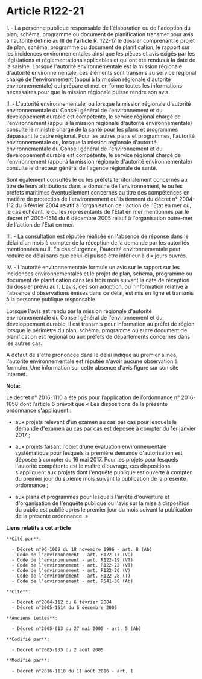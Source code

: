 # Article R122-21

I. - La personne publique responsable de l'élaboration ou de l'adoption du plan, schéma, programme ou document de
planification transmet pour avis à l'autorité définie au III de l'article R. 122-17 le dossier comprenant le projet de plan,
schéma, programme ou document de planification, le rapport sur les incidences environnementales ainsi que les pièces et avis
exigés par les législations et réglementations applicables et qui ont été rendus à la date de la saisine. Lorsque l'autorité
environnementale est la mission régionale d'autorité environnementale, ces éléments sont transmis au service régional chargé
de l'environnement (appui à la mission régionale d'autorité environnementale) qui prépare et met en forme toutes les
informations nécessaires pour que la mission régionale puisse rendre son avis. 

II. - L'autorité environnementale, ou lorsque la mission régionale d'autorité environnementale du Conseil général de
l'environnement et du développement durable est compétente, le service régional chargé de l'environnement (appui à la mission
régionale d'autorité environnementale) consulte le ministre chargé de la santé pour les plans et programmes dépassant le
cadre régional. Pour les autres plans et programmes, l'autorité environnementale ou, lorsque la mission régionale d'autorité
environnementale du Conseil général de l'environnement et du développement durable est compétente, le service régional chargé
de l'environnement (appui à la mission régionale d'autorité environnementale) consulte le directeur général de l'agence
régionale de santé. 

Sont également consultés le ou les préfets territorialement concernés au titre de leurs attributions dans le domaine de
l'environnement, le ou les préfets maritimes éventuellement concernés au titre des compétences en matière de protection de
l'environnement qu'ils tiennent du décret n° 2004-112 du 6 février 2004 relatif à l'organisation de l'action de l'Etat en mer
ou, le cas échéant, le ou les représentants de l'Etat en mer mentionnés par le décret n° 2005-1514 du 6 décembre 2005 relatif
à l'organisation outre-mer de l'action de l'Etat en mer. 

III. - La consultation est réputée réalisée en l'absence de réponse dans le délai d'un mois à compter de la réception de la
demande par les autorités mentionnées au II. En cas d'urgence, l'autorité environnementale peut réduire ce délai sans que
celui-ci puisse être inférieur à dix jours ouvrés. 

IV. - L'autorité environnementale formule un avis sur le rapport sur les incidences environnementales et le projet de plan,
schéma, programme ou document de planification dans les trois mois suivant la date de réception du dossier prévu au I.
L'avis, dès son adoption, ou l'information relative à l'absence d'observations émises dans ce délai, est mis en ligne et
transmis à la personne publique responsable.

Lorsque l'avis est rendu par la mission régionale d'autorité environnementale du Conseil général de l'environnement et du
développement durable, il est transmis pour information au préfet de région lorsque le périmètre du plan, schéma, programme
ou autre document de planification est régional ou aux préfets de départements concernés dans les autres cas. 

A défaut de s'être prononcée dans le délai indiqué au premier alinéa, l'autorité environnementale est réputée n'avoir aucune
observation à formuler. Une information sur cette absence d'avis figure sur son site internet.

**Nota:**

Le décret n° 2016-1110 a été pris pour l’application de l’ordonnance n° 2016-1058 dont l’article 6 prévoit que « Les
dispositions de la présente ordonnance s'appliquent : 

- aux projets relevant d'un examen au cas par cas pour lesquels la demande d'examen au cas par cas est déposée à compter du
1er janvier 2017 ; 

- aux projets faisant l'objet d'une évaluation environnementale systématique pour lesquels la première demande d'autorisation
est déposée à compter du 16 mai 2017. Pour les projets pour lesquels l'autorité compétente est le maître d'ouvrage, ces
dispositions s'appliquent aux projets dont l'enquête publique est ouverte à compter du premier jour du sixième mois suivant
la publication de la présente ordonnance ; 

- aux plans et programmes pour lesquels l'arrêté d'ouverture et d'organisation de l'enquête publique ou l'avis sur la mise à
disposition du public est publié après le premier jour du mois suivant la publication de la présente ordonnance. »

**Liens relatifs à cet article**

	**Cité par**:

	  - Décret n°96-1009 du 18 novembre 1996 - art. 8 (Ab)
	  - Code de l'environnement - art. R122-17 (VD)
	  - Code de l'environnement - art. R122-19 (VT)
	  - Code de l'environnement - art. R122-22 (VT)
	  - Code de l'environnement - art. R122-26 (V)
	  - Code de l'environnement - art. R122-28 (T)
	  - Code de l'environnement - art. R541-38 (Ab)

	**Cite**:

	  - Décret n°2004-112 du 6 février 2004
	  - Décret n°2005-1514 du 6 décembre 2005

	**Anciens textes**:

	  - Décret n°2005-613 du 27 mai 2005 - art. 5 (Ab)

	**Codifié par**:

	  - Décret n°2005-935 du 2 août 2005

	**Modifié par**:

	  - Décret n°2016-1110 du 11 août 2016 - art. 1
